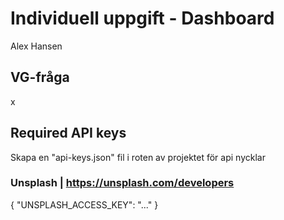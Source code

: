 # Individuell uppgift - Dashboard

Alex Hansen

## VG-fråga

x

## Required API keys

Skapa en "api-keys.json" fil i roten av projektet för api nycklar

### Unsplash | https://unsplash.com/developers

{
"UNSPLASH_ACCESS_KEY": "..."
}

